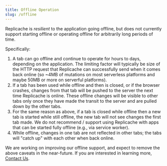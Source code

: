 ```yaml
---
title: Offline Operation
slug: /offline
---
```


Replicache is _resilient_ to the application going offline, but does not currently support starting offline or operating offline for arbitrarily long periods of time.

Specifically:

1. A tab can go offline and continue to operate for hours to days, depending on the application. The limiting factor will typically be size of the HTTP request that Replicache can successfully send when it comes back online (so ~4MB of mutations on most serverless platforms and maybe 50MB or more on serverful platforms).
2. If a tab has been used while offline and then is closed, or if the browser crashes, changes from that tab will be pushed to the server the next time Replicache is online. These offline changes will be visible to other tabs only once they have made the transit to the server and are pulled down by the other tabs.
3. For the same reason as above, if a tab is closed while offline then a new tab is started while still offline, the new tab will not see changes the first tab made. We do not recommend / support using Replicache with apps that can be started fully offline (e.g., via service worker).
4. While offline, changes in one tab are not reflected in other tabs; the tabs will "catch up" with each other when back online.

We are working on improving our offline support, and expect to remove the above caveats in the near-future. If you are interested in learning more, [Contact Us](https://replicache.dev/#contact).
